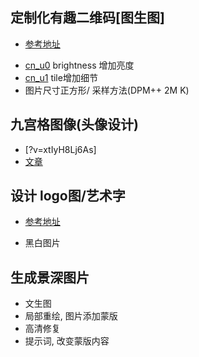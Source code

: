 <!-- https://www.youtube.com/watch -->

## 定制化有趣二维码[图生图]
* [参考地址](?v=4CCZlwF4mro)
- [cn_u0]('./cn_u0.png') brightness 增加亮度
- [cn_u1]('./cn_u1.png') tile增加细节
- 图片尺寸正方形/ 采样方法(DPM++ 2M K)

## 九宫格图像(头像设计)
- [?v=xtIyH8Lj6As]
- [文章](https://cobaltexplorer.com/2023/06/character-sheets-for-stable-diffusion/)
[](./clean_char_sheet_mask_v11-2.webp)
[](./clean_char_sheet_v11.webp)

## 设计 logo图/艺术字
* [参考地址](?v=YGsZulcSTYU)
- 黑白图片

## 生成景深图片
- 文生图
- []('./景深_1.png') 局部重绘, 图片添加蒙版
- []('./景深_2.png') 高清修复
- 提示词, 改变蒙版内容